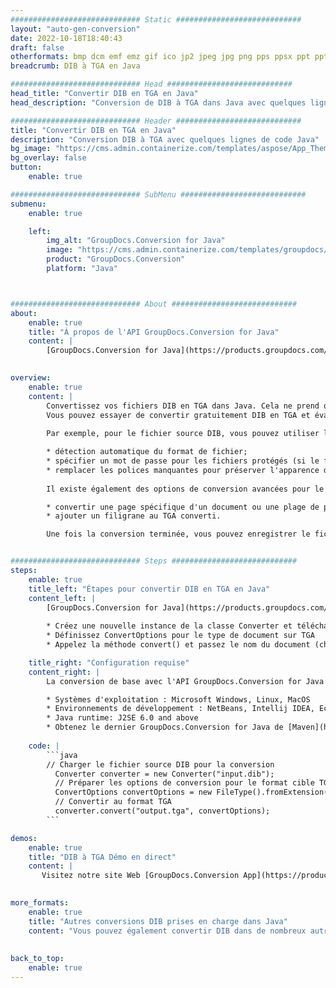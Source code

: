 ```yaml
---
############################# Static ############################
layout: "auto-gen-conversion"
date: 2022-10-18T18:40:43
draft: false
otherformats: bmp dcm emf emz gif ico jp2 jpeg jpg png pps ppsx ppt pptx psb psd svg svgz tga tif tiff webp wmf wmz
breadcrumb: DIB à TGA en Java

############################# Head ############################
head_title: "Convertir DIB en TGA en Java"
head_description: "Conversion de DIB à TGA dans Java avec quelques lignes de code. Convertissez plus de 160 formats de fichiers à l'aide de l'API de conversion de documents GroupDocs pour Java"

############################# Header ############################
title: "Convertir DIB en TGA en Java"
description: "Conversion DIB à TGA avec quelques lignes de code Java"
bg_image: "https://cms.admin.containerize.com/templates/aspose/App_Themes/V3/images/bg/header1.png"
bg_overlay: false
button:
    enable: true

############################# SubMenu ############################
submenu:
    enable: true

    left:
        img_alt: "GroupDocs.Conversion for Java"
        image: "https://cms.admin.containerize.com/templates/groupdocs/images/product-logos/90x90-noborder/groupdocs-conversion-java.png"
        product: "GroupDocs.Conversion"
        platform: "Java"



############################# About ############################
about:
    enable: true
    title: "À propos de l'API GroupDocs.Conversion for Java"
    content: |
        [GroupDocs.Conversion for Java](https://products.groupdocs.com/conversion/java/) est une API de conversion de format de fichier avancée pour la conversion entre les formats d'image et de document populaires tels que Microsoft Office, OpenDocument, PDF, HTML, e-mail, CAO. et bien plus encore avec seulement quelques lignes de code. L'API native détecte automatiquement les formats des documents originaux et propose de nombreuses options de personnalisation des documents convertis. Outre la fonction d'extraction d'informations d'un document, il prend également en charge la mise en cache des résultats de conversion sur le disque local par défaut. Cependant, tout type de stockage de cache peut être pris en charge en implémentant les interfaces appropriées - Amazon S3, Dropbox, Google Drive, Windows Azure, Reddis ou tout autre.
    

overview:
    enable: true
    content: |
        Convertissez vos fichiers DIB en TGA dans Java. Cela ne prend que quelques lignes de code Java sur n'importe quelle plate-forme de votre choix, telle que Windows, Linux, macOS.
        Vous pouvez essayer de convertir gratuitement DIB en TGA et évaluer la qualité des résultats de conversion. En plus des scripts de conversion de fichiers simples, vous pouvez essayer des options plus sophistiquées pour charger le fichier source DIB et stocker la sortie TGA. 
        
        Par exemple, pour le fichier source DIB, vous pouvez utiliser les options de chargement suivantes :

        * détection automatique du format de fichier;
        * spécifier un mot de passe pour les fichiers protégés (si le format de fichier le prend en charge);
        * remplacer les polices manquantes pour préserver l'apparence du document.
        
        Il existe également des options de conversion avancées pour le fichier TGA :

        * convertir une page spécifique d'un document ou une plage de pages;
        * ajouter un filigrane au TGA converti.

        Une fois la conversion terminée, vous pouvez enregistrer le fichier TGA dans votre chemin de fichier local ou dans un stockage tiers tel que FTP, Amazon S3, Google Drive, Dropbox, etc. Veuillez noter - pour convertir DIB à TGA, vous n'avez pas besoin d'installer de logiciel supplémentaire, tel que MS Office, Open Office, Adobe Acrobat Reader, etc.


############################# Steps ############################
steps:
    enable: true
    title_left: "Étapes pour convertir DIB en TGA en Java"
    content_left: |
        [GroupDocs.Conversion for Java](https://products.groupdocs.com/conversion/java/) permet aux développeurs de convertir facilement le fichier DIB en TGA avec quelques lignes de code.
        
        * Créez une nouvelle instance de la classe Converter et téléchargez le fichier DIB avec le chemin complet
        * Définissez ConvertOptions pour le type de document sur TGA
        * Appelez la méthode convert() et passez le nom du document (chemin complet) et le format (TGA) en tant que paramètre

    title_right: "Configuration requise"
    content_right: |
        La conversion de base avec l'API GroupDocs.Conversion for Java peut être effectuée avec seulement quelques lignes de code. Nos API sont prises en charge sur toutes les principales plates-formes et systèmes d'exploitation. Avant d'exécuter le code ci-dessous, assurez-vous que les prérequis suivants sont installés sur votre système.

        * Systèmes d'exploitation : Microsoft Windows, Linux, MacOS
        * Environnements de développement : NetBeans, Intellij IDEA, Eclipse, etc.
        * Java runtime: J2SE 6.0 and above
        * Obtenez le dernier GroupDocs.Conversion for Java de [Maven](https://repository.groupdocs.com/webapp/#/artifacts/browse/tree/General/repo/com/groupdocs/groupdocs-conversion)
         
    code: |
        ```java    
        // Charger le fichier source DIB pour la conversion
          Converter converter = new Converter("input.dib");
          // Préparer les options de conversion pour le format cible TGA
          ConvertOptions convertOptions = new FileType().fromExtension("tga").getConvertOptions();
          // Convertir au format TGA
          converter.convert("output.tga", convertOptions);
        ```

demos:
    enable: true
    title: "DIB à TGA Démo en direct"
    content: |
       Visitez notre site Web [GroupDocs.Conversion App](https://products.groupdocs.app/conversion/family) et essayez la conversion DIB à TGA maintenant. La démo gratuite présente les avantages suivants
          

more_formats:
    enable: true
    title: "Autres conversions DIB prises en charge dans Java"
    content: "Vous pouvez également convertir DIB dans de nombreux autres formats de fichiers. Veuillez consulter la liste ci-dessous."
       
       
back_to_top:
    enable: true
---
```

